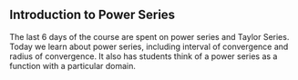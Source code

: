 ## Introduction to Power Series

The last 6 days of the course are spent on power series and Taylor Series.  Today we learn about power series, including interval of convergence and radius of convergence.  It also has students think of a power series as a function with a particular domain.  

